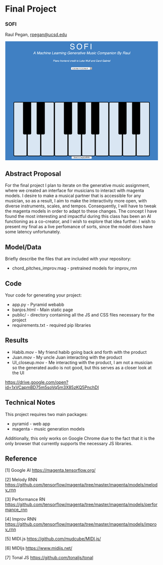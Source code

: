 # Final Project

### SOFI

Raul Pegan, rpegan@ucsd.edu

![SOFI](UI.png)

## Abstract Proposal

For the final project I plan to iterate on the generative music assignment, where we created an interface for musicians to interact with magenta models. I desire to make a musical partner that is accessible for any musician, so as a result, I aim to make the interactivity more open, with diverse instruments, scales, and tempos. Consequently, I will have to tweak the magenta models in order to adapt to these changes. The concept I have found the most interesting and impactful during this class has been an AI functioning as a co-creator, and I wish to explore that idea further. I wish to present my final as a live perfomance of sorts, since the model does have some latency unfortunately.

## Model/Data

Briefly describe the files that are included with your repository:
- chord_pitches_improv.mag - pretrained models for improv_rnn

## Code

Your code for generating your project:
- app.py - Pyramid webabb
- banjos.html - Main static page
- public/ - directory containing all the JS and CSS files necessary for the project
- requirements.txt - required pip libraries

## Results

- Habib.mov - My friend habib going back and forth with the product
- Juan.mov - My uncle Juan interacting with the product
- UI_closeup.mov - Me interacting with the product, I am not a musician so the generated audio is not good, but this serves as a closer look at the UI

https://drive.google.com/open?id=1xVCapmBD75m5soVq5m3X85zKQ5PnchDl


## Technical Notes

This project requires two main packages: 
- pyramid - web app
- magenta - music generation models

Additionally, this only works on Google Chrome due to the fact that it is the only browser that currently supports the necessary JS libraries.

## Reference

[1] Google AI
https://magenta.tensorflow.org/ 

[2] Melody RNN
https://github.com/tensorflow/magenta/tree/master/magenta/models/melody_rnn

[3] Performance RN
https://github.com/tensorflow/magenta/tree/master/magenta/models/performance_rnn 

[4] Improv RNN
https://github.com/tensorflow/magenta/tree/master/magenta/models/improv_rnn 

[5] MIDI.js
https://github.com/mudcube/MIDI.js/

[6] MIDIjs
https://www.midijs.net/ 

[7] Tonal JS
https://github.com/tonaljs/tonal 
